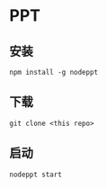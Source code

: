 # PPT

## 安装
```
npm install -g nodeppt
```
## 下载
```
git clone <this repo>
```
## 启动
```
nodeppt start
```

